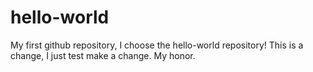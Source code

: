 # hello-world
My first github repository, I choose the hello-world repository!
This is a change, I just test make a change.
My honor.